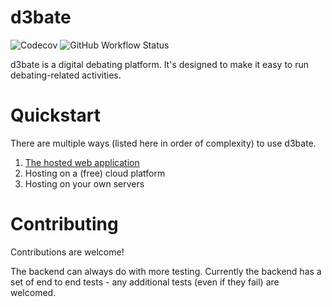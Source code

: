 # d3bate
![Codecov](https://img.shields.io/codecov/c/github/d3bate/d3bate?style=for-the-badge) ![GitHub Workflow Status](<https://img.shields.io/github/workflow/status/d3bate/d3bate/Backend tests?label=tests&style=for-the-badge>)

d3bate is a digital debating platform. It's designed to make it easy to run debating-related activities. 
# Quickstart
There are multiple ways (listed here in order of complexity) to use d3bate. 
1. [The hosted web application](https://debating.web.app)
2. Hosting on a (free) cloud platform
3. Hosting on your own servers

# Contributing
Contributions are welcome!

The backend can always do with more testing. Currently the backend has a set of end to end tests - any additional tests (even if they fail) are welcomed. 
